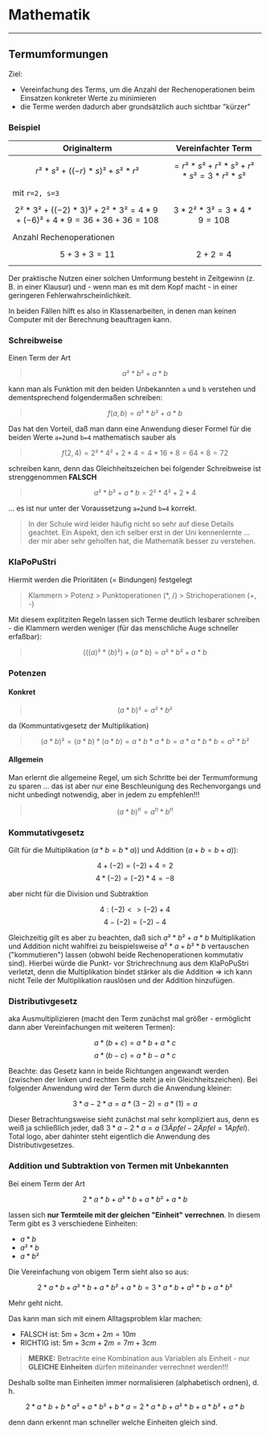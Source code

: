 # Mathematik

---

## Termumformungen

Ziel:

* Vereinfachung des Terms, um die Anzahl der Rechenoperationen beim Einsatzen konkreter Werte zu minimieren
* die Terme werden dadurch aber grundsätzlich auch sichtbar "kürzer"

### Beispiel

|Originalterm|Vereinfachter Term|
|------------|------------------|
|$$r²*s²+((-r)*s)²+s²*r²$$|$$=r²*s²+r²*s²+r²*s²=3*r²*s²$$|
|mit `r=2, s=3`|
|$$2²*3²+((-2)*3)²+2²*3² = 4*9+(-6)²+4*9 = 36 + 36 + 36 = 108$$|$$3*2²*3² = 3*4*9 = 108$$|
|Anzahl Rechenoperationen|
|$$5 + 3 + 3 = 11$$|$$2 + 2 = 4$$|

Der praktische Nutzen einer solchen Umformung besteht in Zeitgewinn (z. B. in einer Klausur) und - wenn man es mit dem Kopf macht - in einer geringeren Fehlerwahrscheinlichkeit.

In beiden Fällen hilft es also in Klassenarbeiten, in denen man keinen Computer mit der Berechnung beauftragen kann.

### Schreibweise

Einen Term der Art

> $$a²*b²+a*b$$

kann man als Funktion mit den beiden Unbekannten `a` und `b` verstehen und dementsprechend folgendermaßen schreiben:

> $$f(a, b)=a²*b²+a*b$$

Das hat den Vorteil, daß man dann eine Anwendung dieser Formel für die beiden Werte `a=2`und `b=4` mathematisch sauber als

> $$f(2, 4) = 2²*4²+2*4 = 4*16 + 8 = 64 + 8 = 72$$

schreiben kann, denn das Gleichheitszeichen bei folgender Schreibweise ist strenggenommen **FALSCH**

> $$a²*b²+a*b = 2²*4²+2*4$$

... es ist nur unter der Voraussetzung `a=2`und `b=4` korrekt.

> In der Schule wird leider häufig nicht so sehr auf diese Details geachtet. Ein Aspekt, den ich selber erst in der Uni kennenlernte ... der mir aber sehr geholfen hat, die Mathematik besser zu verstehen.

### KlaPoPuStri

Hiermit werden die Prioritäten (= Bindungen) festgelegt

> Klammern > Potenz > Punktoperationen (*, /) > Strichoperationen (+, -)

Mit diesem explitziten Regeln lassen sich Terme deutlich lesbarer schreiben - die Klammern werden weniger (für das menschliche Auge schneller erfaßbar):

> $$(((a)²*(b)²)+(a*b) = a²*b²+a*b$$

### Potenzen

#### Konkret

> $$(a*b)² = a²*b²$$

da (Kommuntativgesetz der Multiplikation)

> $$(a*b)² = (a*b)*(a*b) = a*b*a*b = a*a*b*b = a²*b²$$

#### Allgemein

Man erlernt die allgemeine Regel, um sich Schritte bei der Termumformung zu sparen ... das ist aber nur eine Beschleunigung des Rechenvorgangs und nicht unbedingt notwendig, aber in jedem zu empfehlen!!!

> $$(a*b)^n = a^n*b^n$$

### Kommutativgesetz

Gilt für die Multiplikation ($a*b=b*a)$) und Addition ($a+b=b+a)$):

$$4+(-2)=(-2)+4=2$$
$$4*(-2)=(-2)*4=-8$$

aber nicht für die Division und Subtraktion

$$4:(-2) <> (-2)+4$$
$$4-(-2)=(-2)-4$$

Gleichzeitig gilt es aber zu beachten, daß sich $a²*b²+a*b$ Multiplikation und Addition nicht wahlfrei zu beispielsweise $a²*a+b²*b$ vertauschen ("kommutieren") lassen (obwohl beide Rechenoperationen kommutativ sind). Hierbei würde die Punkt- vor Strichrechnung aus dem KlaPoPuStri verletzt, denn die Multiplikation bindet stärker als die Addition => ich kann nicht Teile der Multiplikation rauslösen und der Addition hinzufügen.

### Distributivgesetz

aka Ausmultiplizieren (macht den Term zunächst mal größer - ermöglicht dann aber Vereinfachungen mit weiteren Termen):

$$a*(b+c)=a*b + a*c$$
$$a*(b-c)=a*b - a*c$$

Beachte: das Gesetz kann in beide Richtungen angewandt werden (zwischen der linken und rechten Seite steht ja ein Gleichheitszeichen). Bei folgender Anwendung wird der Term durch die Anwendung kleiner:

$$3*a - 2*a = a*(3-2) = a*(1) = a$$

Dieser Betrachtungsweise sieht zunächst mal sehr kompliziert aus, denn es weiß ja schließlich jeder, daß $3*a - 2*a = a$ ($3 Äpfel - 2 Äpfel = 1 Apfel$). Total logo, aber dahinter steht eigentlich die Anwendung des Distributivgesetzes.

### Addition und Subtraktion von Termen mit Unbekannten

Bei einem Term der Art

$$2*a*b + a²*b + a*b² + a*b$$

lassen sich **nur Termteile mit der gleichen "Einheit" verrechnen**. In diesem Term gibt es 3 verschiedene Einheiten:

* $a*b$
* $a²*b$
* $a*b²$

Die Vereinfachung von obigem Term sieht also so aus:

$$2*a*b + a²*b + a*b² + a*b = 3*a*b + a²*b + a*b²$$

Mehr geht nicht.

Das kann man sich mit einem Alltagsproblem klar machen:

* FALSCH ist: $5m + 3cm + 2m = 10m$
* RICHTIG ist: $5m + 3cm + 2m = 7m + 3cm$

> **MERKE:** Betrachte eine Kombination aus Variablen als Einheit - nur **GLEICHE Einheiten** dürfen miteinander verrechnet werden!!!

Deshalb sollte man Einheiten immer normalisieren (alphabetisch ordnen), d. h.

$$2*a*b + b*a² + a*b² + b*a = 2*a*b + a²*b + a*b² + a*b$$

denn dann erkennt man schneller welche Einheiten gleich sind.
